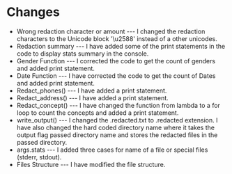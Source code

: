 # Changes 
* Wrong redaction character or amount --- I changed the redaction characters to the Unicode block '\u2588' instead of a other unicodes.
* Redaction summary --- I have added some of the print statements in the code to display stats summary in the console.
* Gender Function --- I corrected the code to get the count of genders and added print statement.
* Date Function --- I have corrected the code to get the count of Dates and added print statement.
* Redact_phones() --- I have added a print statement. 
* Redact_address() --- I have added a print statement. 
* Redact_concept() --- I have changed the function from lambda to a for loop to count the concepts and added a print statement.
* write_output() --- I changed the .redacted.txt to .redacted extension. I have also changed the hard coded directory name where it takes the output flag passed directory name and stores the redacted files in the passed directory.
* args.stats --- I added three cases for name of a file or special files (stderr, stdout).
* Files Structure --- I have modified the file structure.
